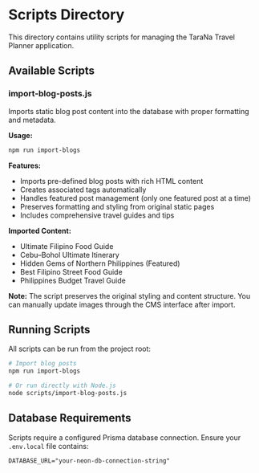 # Scripts Directory

This directory contains utility scripts for managing the TaraNa Travel Planner application.

## Available Scripts

### import-blog-posts.js

Imports static blog post content into the database with proper formatting and metadata.

**Usage:**
```bash
npm run import-blogs
```

**Features:**
- Imports pre-defined blog posts with rich HTML content
- Creates associated tags automatically
- Handles featured post management (only one featured post at a time)
- Preserves formatting and styling from original static pages
- Includes comprehensive travel guides and tips

**Imported Content:**
- Ultimate Filipino Food Guide
- Cebu–Bohol Ultimate Itinerary  
- Hidden Gems of Northern Philippines (Featured)
- Best Filipino Street Food Guide
- Philippines Budget Travel Guide

**Note:** The script preserves the original styling and content structure. You can manually update images through the CMS interface after import.

## Running Scripts

All scripts can be run from the project root:

```bash
# Import blog posts
npm run import-blogs

# Or run directly with Node.js
node scripts/import-blog-posts.js
```

## Database Requirements

Scripts require a configured Prisma database connection. Ensure your `.env.local` file contains:

```
DATABASE_URL="your-neon-db-connection-string"
```
